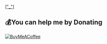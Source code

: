 <div class="badge-base LI-profile-badge" data-locale="en_US" data-size="large" data-theme="dark" data-type="HORIZONTAL" data-vanity="ravimandal06" data-version="v1"><a class="badge-base__link LI-simple-link" href="https://in.linkedin.com/in/ravimandal06?trk=profile-badge">["_"]</a></div>

  ## 💰You can help me by Donating
  
  [![BuyMeACoffee](https://img.shields.io/badge/Buy%20Me%20a%20Coffee-ffdd00?style=for-the-badge&logo=buy-me-a-coffee&logoColor=black)](https://buymeacoffee.com/ravimandal) 

